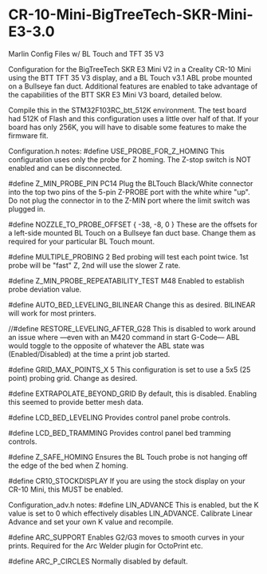 # CR-10-Mini-BigTreeTech-SKR-Mini-E3-3.0
Marlin Config Files w/ BL Touch and TFT 35 V3

Configuration for the BigTreeTech SKR E3 Mini V2 in a Creality CR-10 Mini using the BTT TFT 35 V3 display, and a BL Touch v3.1 ABL probe mounted on a Bullseye fan duct. Additional features are enabled to take advantage of the capabilities of the BTT SKR E3 Mini V3 board, detailed below.

Compile this in the STM32F103RC_btt_512K environment. The test board had 512K of Flash and this configuration uses a little over half of that. If your board has only 256K, you will have to disable some features to make the firmware fit.

Configuration.h notes:
#define USE_PROBE_FOR_Z_HOMING
This configuration uses only the probe for Z homing. The Z-stop switch is NOT enabled and can be disconnected.

#define Z_MIN_PROBE_PIN PC14
Plug the BLTouch Black/White connector into the top two pins of the 5-pin Z-PROBE port with the white whire "up". Do not plug the connector in to the Z-MIN port where the limit switch was plugged in.

#define NOZZLE_TO_PROBE_OFFSET { -38, -8, 0 }
These are the offsets for a left-side mounted BL Touch on a Bullseye fan duct base. Change them as required for your particular BL Touch mount.

#define MULTIPLE_PROBING 2
Bed probing will test each point twice. 1st probe will be "fast" Z, 2nd will use the slower Z rate.

#define Z_MIN_PROBE_REPEATABILITY_TEST
M48 Enabled to establish probe deviation value.

#define AUTO_BED_LEVELING_BILINEAR
Change this as desired. BILINEAR will work for most printers.

//#define RESTORE_LEVELING_AFTER_G28
This is disabled to work around an issue where —even with an M420 command in start G-Code— ABL would toggle to the opposite of whatever the ABL state was (Enabled/Disabled) at the time a print job started.

#define GRID_MAX_POINTS_X 5
This configuration is set to use a 5x5 (25 point) probing grid. Change as desired.

#define EXTRAPOLATE_BEYOND_GRID
By default, this is disabled. Enabling this seemed to provide better mesh data.

#define LCD_BED_LEVELING
Provides control panel probe controls.

#define LCD_BED_TRAMMING
Provides control panel bed tramming controls.

#define Z_SAFE_HOMING
Ensures the BL Touch probe is not hanging off the edge of the bed when Z homing.

#define CR10_STOCKDISPLAY
If you are using the stock display on your CR-10 Mini, this MUST be enabled.

Configuration_adv.h notes:
#define LIN_ADVANCE
This is enabled, but the K value is set to 0 which effectively disables LIN_ADVANCE. Calibrate Linear Advance and set your own K value and recompile.

#define ARC_SUPPORT
Enables G2/G3 moves to smooth curves in your prints. Required for the Arc Welder plugin for OctoPrint etc.

#define ARC_P_CIRCLES
Normally disabled by default.
